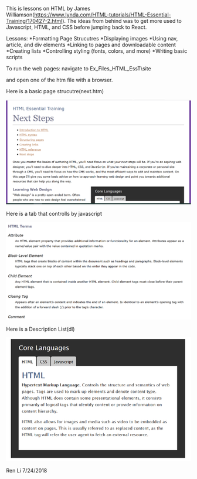 This is lessons on HTML by James Williamson(https://www.lynda.com/HTML-tutorials/HTML-Essential-Training/170427-2.html). 
The ideas from behind was to get more used to Javascript, HTML, and CSS before jumping back to React.

Lessons:
	*Formatting Page Strucutres
	*Displaying images
	*Using nav, article, and div elements
	*Linking to pages and downloadable content
	*Creating lists
	*Controlling styling (fonts, colors, and more)
	*Writing basic scripts

To run the web pages:
navigate to Ex_Files_HTML_EssT\site  

and open one of the htm file with a browser. 

Here is a basic page strucutre(next.htm)

![](images/basicPage.PNG)

Here is a tab that controlls by javascript

![](images/dl.PNG)

Here is a Description List(dl)

![](images/tabsJS.PNG)

Ren Li
7/24/2018
